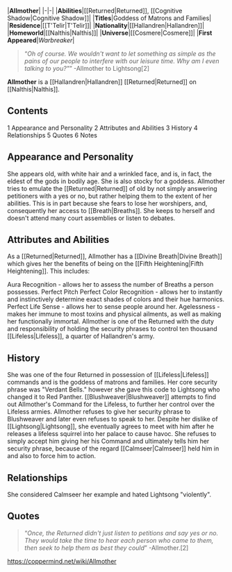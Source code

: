 |**Allmother**|
|-|-|
|**Abilities**|[[Returned\|Returned]], [[Cognitive Shadow\|Cognitive Shadow]]|
|**Titles**|Goddess of Matrons and Families|
|**Residence**|[[T'Telir\|T'Telir]]|
|**Nationality**|[[Hallandren\|Hallandren]]|
|**Homeworld**|[[Nalthis\|Nalthis]]|
|**Universe**|[[Cosmere\|Cosmere]]|
|**First Appeared**|*Warbreaker*|

>“*Oh of course. We wouldn't want to let something as simple as the pains of our people to interfere with our leisure time. Why am I even talking to you?"*”
\-Allmother to Lightsong[2]


**Allmother** is a [[Hallandren\|Hallandren]] [[Returned\|Returned]] on [[Nalthis\|Nalthis]].

## Contents

1 Appearance and Personality
2 Attributes and Abilities
3 History
4 Relationships
5 Quotes
6 Notes


## Appearance and Personality
She appears old, with white hair and a wrinkled face, and is, in fact, the eldest of the gods in bodily age. She is also stocky for a goddess. Allmother tries to emulate the [[Returned\|Returned]] of old by not simply answering petitioners with a yes or no, but rather helping them to the extent of her abilities. This is in part because she fears to lose her worshipers, and, consequently her access to [[Breath\|Breaths]]. She keeps to herself and doesn't attend many court assemblies or listen to debates.

## Attributes and Abilities
As a [[Returned\|Returned]], Allmother has a [[Divine Breath\|Divine Breath]] which gives her the benefits of being on the [[Fifth Heightening\|Fifth Heightening]]. This includes:

Aura Recognition - allows her to assess the number of Breaths a person possesses.
Perfect Pitch
Perfect Color Recognition - allows her to instantly and instinctively determine exact shades of colors and their hue harmonics.
Perfect Life Sense - allows her to sense people around her.
Agelessness - makes her immune to most toxins and physical ailments, as well as making her functionally immortal.
Allmother is one of the Returned with the duty and responsibility of holding the security phrases to control ten thousand [[Lifeless\|Lifeless]], a quarter of Hallandren's army.

## History
She was one of the four Returned in possession of [[Lifeless\|Lifeless]] commands and is the goddess of matrons and families. Her core security phrase was "Verdant Bells." however she gave this code to Lightsong who changed it to Red Panther.
[[Blushweaver\|Blushweaver]] attempts to find out Allmother's Command for the Lifeless, to further her control over the Lifeless armies. Allmother refuses to give her security phrase to Blushweaver and later even refuses to speak to her.
Despite her dislike of [[Lightsong\|Lightsong]], she eventually agrees to meet with him after he releases a lifeless squirrel into her palace to cause havoc. She refuses to simply accept him giving her his Command and ultimately tells him her security phrase, because of the regard [[Calmseer\|Calmseer]] held him in and also to force him to action.

## Relationships
She considered Calmseer her example and hated Lightsong "violently".

## Quotes
>“*Once, the Returned didn't just listen to petitions and say yes or no. They would take the time to hear each person who came to them, then seek to help them as best they could*”
\-Allmother.[2]




https://coppermind.net/wiki/Allmother